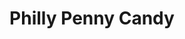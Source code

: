 ---
pid: ls182
title: Philly Penny Candy
location_transcription: Sporadic Places around Philly or (Old City)
coordinates: "[-75.149897580253, 39.951497049829]"
zipcode: '19131'
gen_neighborhood: West Philadelphia
neighborhood: Wynnefield
outside_phl: 
age: '16'
age_range: 13-19
instagram: 
image_file_name: ls_182.jpg
proposal_transcription: Because my nune told me stories about getting penny candy
  when she was younger.
topic: History
topic_summary: 0, 0
type: Building
keywords_other: Philadelphia, Penny Candy
credit: Percia
image_labels: Old School Philly Penny Candy
twitter: Perciacat
facebook: 
permalink: "/monuments/ls182/"
layout: item-page
---